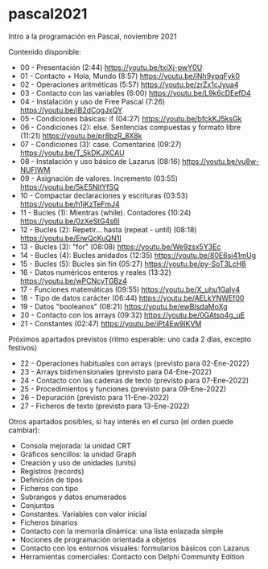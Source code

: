 # pascal2021

Intro a la programación en Pascal, noviembre 2021

Contenido disponible:

 - 00 - Presentación (2:44) https://youtu.be/txiXj-pwY0U
 - 01 - Contacto + Hola, Mundo (8:57) https://youtu.be/iNh9ypqFyk0
 - 02 - Operaciones aritméticas (5:57) https://youtu.be/zrZx1cJyua4
 - 03 - Contacto con las variables (6:00) https://youtu.be/L9k6cDEefD4
 - 04 - Instalación y uso de Free Pascal (7:26) https://youtu.be/jB2dCogJxQY
 - 05 - Condiciones básicas: if (04:27) https://youtu.be/bfckKJ5ksGk
 - 06 - Condiciones (2): else. Sentencias compuestas y formato libre (11:21) https://youtu.be/pr8bzR_8X8k
 - 07 - Condiciones (3): case. Comentarios (09:27) https://youtu.be/T_5kDKJXCAU
 - 08 - Instalación y uso básico de Lazarus (08:16) https://youtu.be/vu8w-NUFlWM
 - 09 - Asignación de valores. Incremento (03:55) https://youtu.be/5kE5NitYfSQ
 - 10 - Compactar declaraciones y escrituras (03:53) https://youtu.be/h1jKzTeFmJ4
 - 11 - Bucles (1): Mientras (while). Contadores (10:24) https://youtu.be/0zXeStG4s6I
 - 12 - Bucles (2): Repetir... hasta (repeat - until) (08:18) https://youtu.be/EiwQcKuQN1I
 - 13 - Bucles (3): "for" (08:08) https://youtu.be/We9zsx5Y3Ec
 - 14 - Bucles (4): Bucles anidados (12:35) https://youtu.be/80E6si41mUg
 - 15 - Bucles (5): Bucles sin fin (05:27) https://youtu.be/py-SoT3LcH8
 - 16 - Datos numéricos enteros y reales (13:32) https://youtu.be/wPCNcyTGBz4
 - 17 - Funciones matemáticas (09:55) https://youtu.be/X_uhu1GaIy4
 - 18 - Tipo de datos carácter (06:44) https://youtu.be/AELkYNWEf00
 - 19 - Datos "booleanos" (08:21) https://youtu.be/ewBIsdaMoXg
 - 20 - Contacto con los arrays (09:32) https://youtu.be/0GAtsp4g_uE
 - 21 - Constantes (02:47) https://youtu.be/iPt4Ew9lKVM
 
Próximos apartados previstos (ritmo esperable: uno cada 2 días, excepto festivos)

 - 22 - Operaciones habituales con arrays (previsto para 02-Ene-2022)
 - 23 - Arrays bidimensionales (previsto para 04-Ene-2022)
 - 24 - Contacto con las cadenas de texto (previsto para 07-Ene-2022)
 - 25 - Procedimientos y funciones (previsto para 09-Ene-2022)
 - 26 - Depuración (previsto para 11-Ene-2022)
 - 27 - Ficheros de texto (previsto para 13-Ene-2022)

Otros apartados posibles, si hay interés en el curso (el orden puede cambiar):

* Consola mejorada: la unidad CRT
* Gráficos sencillos: la unidad Graph
* Creación y uso de unidades (units)
* Registros (records)
* Definición de tipos
* Ficheros con tipo
* Subrangos y datos enumerados
* Conjuntos
* Constantes. Variables con valor inicial
* Ficheros binarios
* Contacto con la memoria dinámica: una lista enlazada simple
* Nociones de programación orientada a objetos
* Contacto con los entornos visuales: formularios básicos con Lazarus
* Herramientas comerciales: Contacto con Delphi Community Edition
